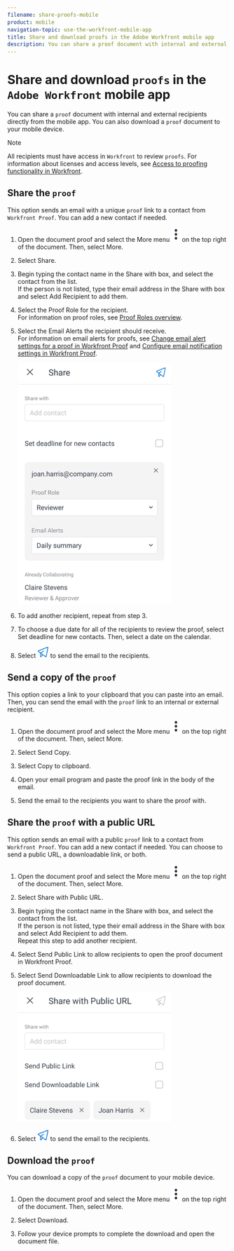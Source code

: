 ```yaml
---
filename: share-proofs-mobile
product: mobile
navigation-topic: use-the-workfront-mobile-app
title: Share and download proofs in the Adobe Workfront mobile app
description: You can share a proof document with internal and external recipients directly from the mobile app. You can also download a proof document to your mobile device.
---
```


# Share and download `proofs` in the `Adobe Workfront` mobile app

You can share a `proof` document with internal and external recipients directly from the mobile app. You can also download a `proof` document to your mobile device.

>[!NOTE]
>
>All recipients must have access in `Workfront` to review `proofs`. For information about licenses and access levels, see [Access to proofing functionality in Workfront](../../../administration-and-setup/manage-workfront/configure-proofing/access-to-proofing-functionality.md).

## Share the `proof`

This option sends an email with a unique `proof` link to a contact from `Workfront Proof`. You can add a new contact if needed.

<ol> 
 <li value="1"> <p>Open the document <span>proof</span> and select the <span class="bold">More</span> menu <img src="assets/mobile-verticalmoremenu-20x33.png" style="width: 20;height: 33;" alt="More menu"> on the top right of the document. Then, select <span class="bold">More</span>.</p> </li> 
 <li value="2"> <p>Select <span class="bold">Share</span>.</p> </li> 
 <li value="3"> <p>Begin typing the contact name in the <span class="bold">Share with</span> box, and select the contact from the list.<br>If the person is not listed, type their email address in the <span class="bold">Share with</span> box and select <span class="bold">Add Recipient</span> to add them.</p> </li> 
 <li value="4"> <p>Select the <span class="bold"><span>Proof</span> Role</span> for the recipient.<br>For information on <span>proof</span> roles, see <a href="../../../review-and-approve-work/proofing/proofing-overview/proof-roles.md" xmlns:MadCap="http://www.madcapsoftware.com/Schemas/MadCap.xsd" class="MCXref xref">Proof Roles overview</a>.</p> </li> 
 <li value="5"> <p>Select the <span class="bold">Email Alerts</span> the recipient should receive.<br>For information on email alerts for <span>proofs</span>, see <a href="../../../workfront-proof/wp-emailsntfctns/email-alerts/change-email-alert-settings-wp.md" xmlns:MadCap="http://www.madcapsoftware.com/Schemas/MadCap.xsd" class="MCXref xref">Change email alert settings for a proof in Workfront Proof</a> and <a href="../../../workfront-proof/wp-emailsntfctns/email-alerts/config-email-notification-settings-wp.md" xmlns:MadCap="http://www.madcapsoftware.com/Schemas/MadCap.xsd" class="MCXref xref">Configure email notification settings in Workfront Proof</a>.</p> <p> <img src="assets/mobile-shareproof-350x551.png" alt="Share screen" style="width: 350;height: 551;"> </img> </p> </li> 
 <li value="6"> <p>To add another recipient, repeat from step 3.</p> </li> 
 <li value="7"> <p>To choose a due date for all of the recipients to review the <span>proof</span>, select <span class="bold">Set deadline for new contacts</span>. Then, select a date on the calendar.</p> </li> 
 <li value="8"> <p>Select <img src="assets/mobile-send-icon-25x26.png" style="width: 25;height: 26;" alt="Send icon"> to send the email to the recipients.</p> </li> 
</ol>

## Send a copy of the `proof`

This option copies a link to your clipboard that you can paste into an email. Then, you can send the email with the `proof` link to an internal or external recipient.

<ol> 
 <li value="1"> <p>Open the document <span>proof</span> and select the <span class="bold">More</span> menu <img src="assets/mobile-verticalmoremenu-20x33.png" style="width: 20;height: 33;" alt="More menu"> on the top right of the document. Then, select <span class="bold">More</span>.</p> </li> 
 <li value="2"> <p>Select <span class="bold">Send Copy</span>.</p> </li> 
 <li value="3"> <p>Select <span class="bold">Copy to clipboard</span>.</p> </li> 
 <li value="4"> <p>Open your email program and paste the <span>proof</span> link in the body of the email.</p> </li> 
 <li value="5"> <p>Send the email to the recipients you want to share the <span>proof</span> with.</p> </li> 
</ol>

## Share the `proof` with a public URL

This option sends an email with a public `proof` link to a contact from `Workfront Proof`. You can add a new contact if needed. You can choose to send a public URL, a downloadable link, or both.

<ol> 
 <li value="1"> <p>Open the document <span>proof</span> and select the <span class="bold">More</span> menu <img src="assets/mobile-verticalmoremenu-20x33.png" style="width: 20;height: 33;" alt="More menu"> on the top right of the document. Then, select <span class="bold">More</span>.</p> </li> 
 <li value="2"> <p>Select <span class="bold">Share with Public URL</span>.</p> </li> 
 <li value="3"> <p>Begin typing the contact name in the <span class="bold">Share with</span> box, and select the contact from the list.<br>If the person is not listed, type their email address in the <span class="bold">Share with</span> box and select <span class="bold">Add Recipient</span> to add them.<br>Repeat this step to add another recipient.<br></p> </li> 
 <li value="4"> <p>Select <span class="bold">Send Public Link</span> to allow recipients to open the <span>proof</span> document in <span>Workfront Proof</span>.</p> </li> 
 <li value="5"> <p>Select <span class="bold">Send Downloadable Link</span> to allow recipients to download the <span>proof</span> document.</p> <p> <img src="assets/mobile-sharepublicurl-proof-350x296.png" alt="Share with Public URL screen" style="width: 350;height: 296;"> </img> </p> </li> 
 <li value="6"> <p>Select <img src="assets/mobile-send-icon-25x26.png" style="width: 25;height: 26;" alt="Send icon"> to send the email to the recipients.</p> </li> 
</ol>

## Download the `proof`

You can download a copy of the `proof` document to your mobile device.

<ol> 
 <li value="1"> <p>Open the document <span>proof</span> and select the <span class="bold">More</span> menu <img src="assets/mobile-verticalmoremenu-20x33.png" style="width: 20;height: 33;" alt="More menu"> on the top right of the document. Then, select <span class="bold">More</span>.</p> </li> 
 <li value="2"> <p>Select <span class="bold">Download</span>.</p> </li> 
 <li value="3"> <p>Follow your device prompts to complete the download and open the document file.</p> </li> 
</ol>


